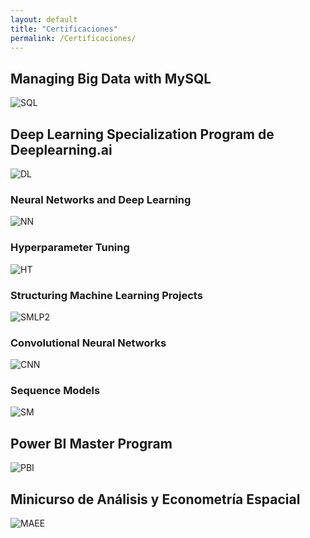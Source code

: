 ```yaml
---
layout: default
title: "Certificaciones"
permalink: /Certificaciones/
---
```


## Managing Big Data with MySQL
![SQL](../Certificados%20(img)/MySQL.png)

## Deep Learning Specialization Program de Deeplearning.ai
![DL](../Certificados%20(img)/Deep%20Learning%20Specialization.png)

### Neural Networks and Deep Learning
![NN](../Certificados%20(img)/Neural%20Networks.png)

### Hyperparameter Tuning
![HT](../Certificados%20(img)/Hyperparameter%20Tuning.png)

### Structuring Machine Learning Projects
![SMLP2](../Certificados%20(img)/Structuring%20Machine%20Learning%20Projects.png)

### Convolutional Neural Networks
![CNN](../Certificados%20(img)/Convolutional%20Neural%20Networks.png)

### Sequence Models
![SM](../Certificados%20(img)/Sequence%20Models.png)

## Power BI Master Program
![PBI](../Certificados%20(img)/PowerBI.png)


## Minicurso de Análisis y Econometría Espacial
![MAEE](../Certificados%20(img)/Econometría%20Espacial.png)

